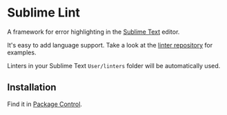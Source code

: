 Sublime Lint
=========

A framework for error highlighting in the [Sublime Text](http://sublimetext.com "Sublime Text") editor.

It's easy to add language support. Take a look at the [linter repository](http://github.com/lunixbochs/linters "Linter Repository") for examples.

Linters in your Sublime Text `User/linters` folder will be automatically used.

Installation
-----

Find it in [Package Control](http://wbond.net/sublime_packages/package_control "Package Control").
